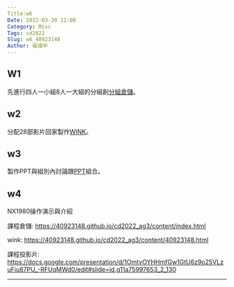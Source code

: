 ```yaml
---
Title:w6
Date: 2022-03-30 11:00
Category: Misc
Tags: cd2022
Slug: w6_40923148
Author: 張煒中
---
```

W1
----
先進行四人一小組8人一大組的分組創[分組倉儲]。

w2
----
分配28部影片回家製作[WINK]。

w3
----
製作PPT與組別內討論跟[PPT]組合。

w4
----
NX1980操作演示與介紹

[分組倉儲]: https://40923148.github.io/cd2022_ag3/content/index.html

[WINK]: https://40923148.github.io/cd2022_ag3/content/40923148.html

[PPT]: https://docs.google.com/presentation/d/1OmtvOYHHmfGw1GtU6z9o25VLzuFiu87PU_-RFUqMWd0/edit

課程倉儲: <a href="https://40923148.github.io/cd2022_ag3/content/index.html">https://40923148.github.io/cd2022_ag3/content/index.html</a>

wink: <a href="https://40923148.github.io/cd2022_ag3/content/40923148.html">https://40923148.github.io/cd2022_ag3/content/40923148.html</a>

課程投影片: <a href="https://docs.google.com/presentation/d/1OmtvOYHHmfGw1GtU6z9o25VLzuFiu87PU_-RFUqMWd0/edit#slide=id.g11a75997653_2_130">https://docs.google.com/presentation/d/1OmtvOYHHmfGw1GtU6z9o25VLzuFiu87PU_-RFUqMWd0/edit#slide=id.g11a75997653_2_130</a>

---




